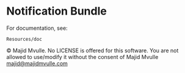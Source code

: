 Notification Bundle
===================

For documentation, see:

    Resources/doc
    
&copy; Majid Mvulle. No LICENSE is offered for this software. You are not allowed to use/modify it without the consent of Majid Mvulle <majid@majidmvulle.com>
